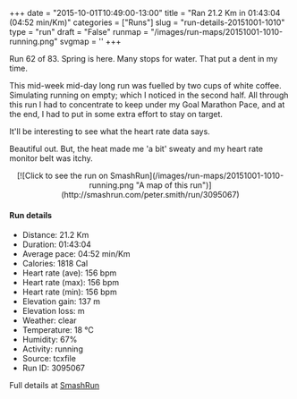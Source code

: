 +++
date = "2015-10-01T10:49:00-13:00"
title = "Ran 21.2 Km in 01:43:04 (04:52 min/Km)"
categories = ["Runs"]
slug = "run-details-20151001-1010"
type = "run"
draft = "False"
runmap = "/images/run-maps/20151001-1010-running.png"
svgmap = '<polyline points="3 56, 3 55, 6 52, 5 50, 4 49, 2 48, 2 47, 1 47, 0 46, 0 45, 1 43, 1 43, 0 46, 0 46, 7 48, 9 49, 15 51, 21 51, 26 51, 28 52, 32 56, 34 56, 36 57, 40 57, 41 56, 42 56, 44 56, 47 54, 50 55, 51 56, 52 55, 53 55, 54 54, 56 53, 55 51, 54 50, 54 49, 54 49, 60 49, 62 47, 66 49, 68 51, 70 51, 73 51, 75 50, 82 53, 87 54, 88 54, 89 54, 91 53, 94 54, 96 55, 100 53, 96 54, 94 54, 91 53, 88 54, 87 54, 82 53, 75 50, 73 52, 69 51, 67 51, 66 49, 62 47, 61 48, 60 49, 54 48, 54 49, 54 50, 56 53, 54 55, 52 56, 50 55, 47 54, 45 56, 41 57, 38 57, 36 57, 32 56, 26 52, 20 51, 17 51, 17 52, 16 53, 13 52, 11 53, 8 54, 8 54, 8 55, 7 55">'
+++

Run 62 of 83. Spring is here. Many stops for water. That put a dent in my time. 

This mid-week mid-day long run was fuelled by two cups of white coffee. Simulating running on empty; which I noticed in the second half. All through this run I had to concentrate to keep under my Goal Marathon Pace, and at the end, I had to put in some extra effort to stay on target. 

It'll be interesting to see what the heart rate data says. 

Beautiful out. But, the heat made me 'a bit' sweaty and my heart rate monitor belt was itchy. 



<!--more-->

<center>
[![Click to see the run on SmashRun](/images/run-maps/20151001-1010-running.png "A map of this run")](http://smashrun.com/peter.smith/run/3095067)
</center>

#### Run details

* Distance: 21.2 Km
* Duration: 01:43:04
* Average pace: 04:52 min/Km
* Calories: 1818 Cal
* Heart rate (ave): 156 bpm
* Heart rate (max): 156 bpm
* Heart rate (min): 156 bpm
* Elevation gain: 137 m
* Elevation loss:  m
* Weather: clear
* Temperature: 18 &deg;C
* Humidity: 67%
* Activity: running
* Source: tcxfile
* Run ID: 3095067

Full details at [SmashRun](http://smashrun.com/peter.smith/run/3095067)